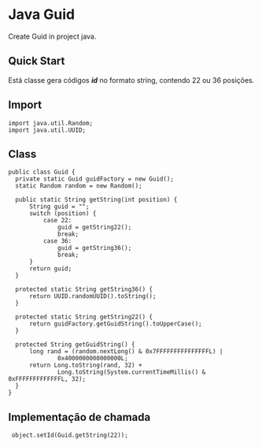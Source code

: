 # Java Guid

Create Guid in project java.


## Quick Start
Está classe gera códigos ***id*** no formato string, contendo 22 ou 36 posições.

## Import
    import java.util.Random;
    import java.util.UUID;
    
    
## Class
    public class Guid {
      private static Guid guidFactory = new Guid();
      static Random random = new Random();

      public static String getString(int position) {
          String guid = "";
          switch (position) {
              case 22:
                  guid = getString22();
                  break;
              case 36:
                  guid = getString36();
                  break;
          }
          return guid;
      }

      protected static String getString36() {
          return UUID.randomUUID().toString();
      }

      protected static String getString22() {
          return guidFactory.getGuidString().toUpperCase();
      }

      protected String getGuidString() {
          long rand = (random.nextLong() & 0x7FFFFFFFFFFFFFFFL) |
                  0x4000000000000000L;
          return Long.toString(rand, 32) +
                  Long.toString(System.currentTimeMillis() & 0xFFFFFFFFFFFFFL, 32);
      }
    }

## Implementação de chamada
     object.setId(Guid.getString(22));
